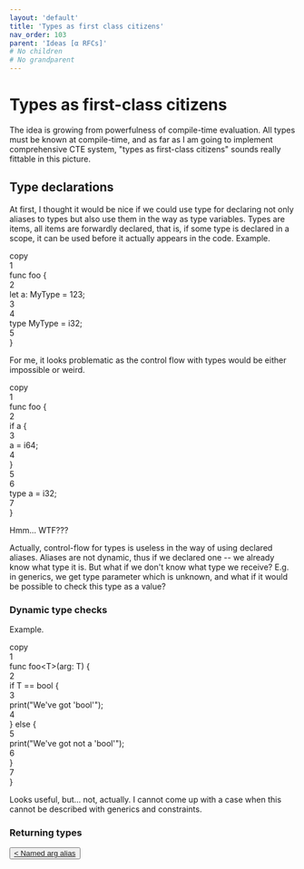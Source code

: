 ```yaml
---
layout: 'default'
title: 'Types as first class citizens'
nav_order: 103
parent: 'Ideas [α RFCs]'
# No children
# No grandparent
---
```


# Types as first-class citizens

The idea is growing from powerfulness of compile-time evaluation. All types must be known at compile-time, and as far as
I am going to implement comprehensive CTE system, "types as first-class citizens" sounds really fittable in this
picture.

## Type declarations

At first, I thought it would be nice if we could use <span class="inline-code highlight-jc hljs"><span class="hljs-keyword">type</span></span> for declaring not only aliases to types but also use them in
the way as type variables. Types are items, all items are forwardly declared, that is, if some type is declared in a
scope, it can be used before it actually appears in the code. Example.

<div class="code-fence">
            <div class="copy">copy</div>
            <div class="code line-numbers highlight-jc hljs">
                <div class="line-num" data-line-num="1">1</div><div class="line"><span class="hljs-keyword">func</span> <span class="hljs-title function_">foo</span> {</div><div class="line-num" data-line-num="2">2</div><div class="line">    <span class="hljs-keyword">let</span> <span class="hljs-variable">a</span>: MyType = <span class="hljs-number">123</span>;</div><div class="line-num" data-line-num="3">3</div><div class="line"></div><div class="line-num" data-line-num="4">4</div><div class="line">    <span class="hljs-keyword">type</span> <span class="hljs-title class_">MyType</span> = <span class="hljs-type">i32</span>;</div><div class="line-num" data-line-num="5">5</div><div class="line">}</div>
            </div>
        </div>

For me, it looks problematic as the control flow with types would be either impossible or weird.

<div class="code-fence">
            <div class="copy">copy</div>
            <div class="code line-numbers highlight-jc hljs">
                <div class="line-num" data-line-num="1">1</div><div class="line"><span class="hljs-keyword">func</span> <span class="hljs-title function_">foo</span> {</div><div class="line-num" data-line-num="2">2</div><div class="line">    <span class="hljs-keyword">if</span> a {</div><div class="line-num" data-line-num="3">3</div><div class="line">        a = <span class="hljs-type">i64</span>;</div><div class="line-num" data-line-num="4">4</div><div class="line">    }</div><div class="line-num" data-line-num="5">5</div><div class="line"></div><div class="line-num" data-line-num="6">6</div><div class="line">    <span class="hljs-keyword">type</span> <span class="hljs-title class_">a</span> = <span class="hljs-type">i32</span>;</div><div class="line-num" data-line-num="7">7</div><div class="line">}</div>
            </div>
        </div>

Hmm... WTF???

Actually, control-flow for types is useless in the way of using declared aliases. Aliases are not dynamic, thus if we
declared one -- we already know what type it is. But what if we don't know what type we receive? E.g. in generics, we
get type parameter which is unknown, and what if it would be possible to check this type as a value?

### Dynamic type checks

Example.

<div class="code-fence">
            <div class="copy">copy</div>
            <div class="code line-numbers highlight-jc hljs">
                <div class="line-num" data-line-num="1">1</div><div class="line"><span class="hljs-keyword">func</span> <span class="hljs-title function_">foo</span>&lt;T&gt;(arg: T) {</div><div class="line-num" data-line-num="2">2</div><div class="line">    <span class="hljs-keyword">if</span> T == <span class="hljs-type">bool</span> {</div><div class="line-num" data-line-num="3">3</div><div class="line">        <span class="hljs-title function_ invoke__">print</span>(<span class="hljs-string">&quot;We&#x27;ve got &#x27;bool&#x27;&quot;</span>);</div><div class="line-num" data-line-num="4">4</div><div class="line">    } <span class="hljs-keyword">else</span> {</div><div class="line-num" data-line-num="5">5</div><div class="line">        <span class="hljs-title function_ invoke__">print</span>(<span class="hljs-string">&quot;We&#x27;ve got not a &#x27;bool&#x27;&quot;</span>);</div><div class="line-num" data-line-num="6">6</div><div class="line">    }</div><div class="line-num" data-line-num="7">7</div><div class="line">}</div>
            </div>
        </div>

Looks useful, but... not, actually. I cannot come up with a case when this cannot be described with generics and
constraints.

### Returning types
<div class="nav-btn-block">
    <button class="nav-btn left">
    <a class="link" href="/Jacy-Dev-Book/ideas/named-arg-alias.html">< Named arg alias</a>
</button>

    
</div>

